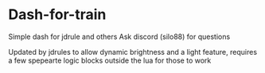 # Dash-for-train
Simple dash for jdrule and others
Ask discord (silo88) for questions

Updated by jdrules to allow dynamic brightness and a light feature, requires a few spepearte logic blocks outside the lua for those to work
